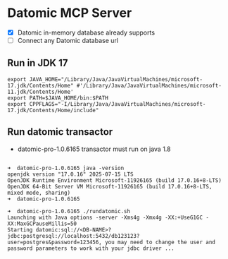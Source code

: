 
# Datomic MCP Server


- [x] Datomic in-memory database already supports
- [ ] Connect any Datomic database url

## Run in JDK 17

```
export JAVA_HOME="/Library/Java/JavaVirtualMachines/microsoft-17.jdk/Contents/Home" #'/Library/Java/JavaVirtualMachines/microsoft-11.jdk/Contents/Home'
export PATH=$JAVA_HOME/bin:$PATH
export CPPFLAGS="-I/Library/Java/JavaVirtualMachines/microsoft-17.jdk/Contents/Home/include"

```

## Run datomic transactor

* datomic-pro-1.0.6165 transactor must run on java 1.8

```

➜  datomic-pro-1.0.6165 java -version
openjdk version "17.0.16" 2025-07-15 LTS
OpenJDK Runtime Environment Microsoft-11926165 (build 17.0.16+8-LTS)
OpenJDK 64-Bit Server VM Microsoft-11926165 (build 17.0.16+8-LTS, mixed mode, sharing)
➜  datomic-pro-1.0.6165

➜  datomic-pro-1.0.6165 ./rundatomic.sh
Launching with Java options -server -Xms4g -Xmx4g -XX:+UseG1GC -XX:MaxGCPauseMillis=50
Starting datomic:sql://<DB-NAME>?jdbc:postgresql://localhost:5432/db123123?user=postgres&password=123456, you may need to change the user and password parameters to work with your jdbc driver ...

```
